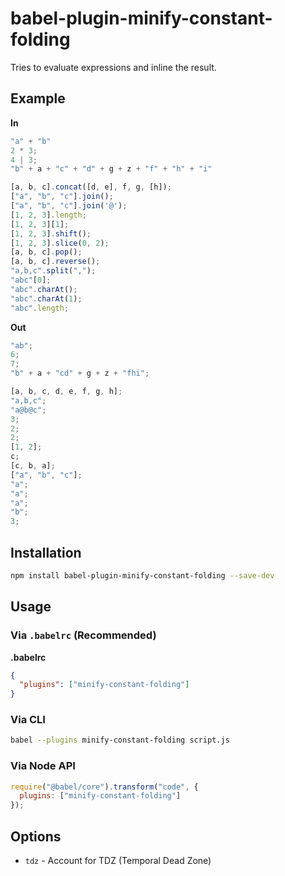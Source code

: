 # babel-plugin-minify-constant-folding

Tries to evaluate expressions and inline the result.

## Example

**In**

```javascript
"a" + "b"
2 * 3;
4 | 3;
"b" + a + "c" + "d" + g + z + "f" + "h" + "i"

[a, b, c].concat([d, e], f, g, [h]);
["a", "b", "c"].join();
["a", "b", "c"].join('@');
[1, 2, 3].length;
[1, 2, 3][1];
[1, 2, 3].shift();
[1, 2, 3].slice(0, 2);
[a, b, c].pop();
[a, b, c].reverse();
"a,b,c".split(",");
"abc"[0];
"abc".charAt();
"abc".charAt(1);
"abc".length;
```

**Out**

```javascript
"ab";
6;
7;
"b" + a + "cd" + g + z + "fhi";

[a, b, c, d, e, f, g, h];
"a,b,c";
"a@b@c";
3;
2;
2;
[1, 2];
c;
[c, b, a];
["a", "b", "c"];
"a";
"a";
"a";
"b";
3;
```

## Installation

```sh
npm install babel-plugin-minify-constant-folding --save-dev
```

## Usage

### Via `.babelrc` (Recommended)

**.babelrc**

```json
{
  "plugins": ["minify-constant-folding"]
}
```

### Via CLI

```sh
babel --plugins minify-constant-folding script.js
```

### Via Node API

```javascript
require("@babel/core").transform("code", {
  plugins: ["minify-constant-folding"]
});
```

## Options

+ `tdz` - Account for TDZ (Temporal Dead Zone)
